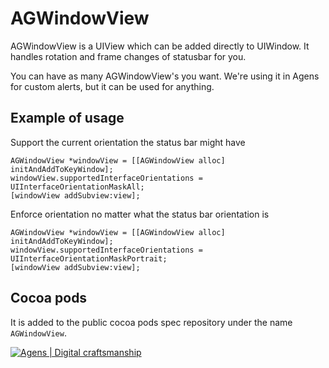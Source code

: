 AGWindowView
============

AGWindowView is a UIView which can be added directly to UIWindow. It handles rotation and frame changes of statusbar for you.

You can have as many AGWindowView's you want. We're using it in Agens for custom alerts, but it can be used for anything. 

Example of usage
-------

Support the current orientation the status bar might have

    AGWindowView *windowView = [[AGWindowView alloc] initAndAddToKeyWindow];
    windowView.supportedInterfaceOrientations = UIInterfaceOrientationMaskAll;
    [windowView addSubview:view];
    
Enforce orientation no matter what the status bar orientation is

    AGWindowView *windowView = [[AGWindowView alloc] initAndAddToKeyWindow];
    windowView.supportedInterfaceOrientations = UIInterfaceOrientationMaskPortrait;
    [windowView addSubview:view];

Cocoa pods
-------
    
It is added to the public cocoa pods spec repository under the name `AGWindowView`.
    
[![Agens | Digital craftsmanship](http://static.agens.no/images/agens_logo_w_slogan_avenir_small.png)](http://agens.no/)

